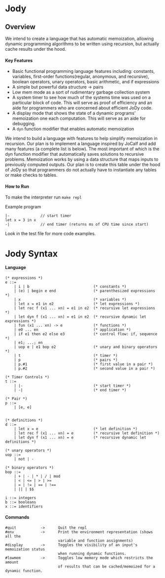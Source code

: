 # Jody

## Overview
We intend to create a language that has automatic memoization, allowing dynamic programming algorithms to be written using recursion, but actually cache results under the hood.

#### Key Features
- Basic functional programming language features including: constants, variables, first-order functions(regular, anonymous, and recursive), boolean operators, unary operators, basic arithmetic, and if expressions
- A simple but powerful data structure -> pairs
- Low mem mode as a sort of rudimentary garbage collection system
- A system timer to see how much of the systems time was used on a particular block of code. This will serve as proof of efficiency and an aide for programmers who are concerned about efficient JoDy code.
- A display mode that shows the state of a dynamic programs’ memoization one each computation. This will serve as an aide for debugging.
- A `dyn` function modifier that enables automatic memoization

We intend to build a language with features to help simplify memoization in recursion. Our plan is to implement a language inspired by JoCalf and add many features (a complete list is below). The most important of which is the dyn function modifier that automatically saves solutions to recursive problems. Memoization works by using a data structure that maps inputs to previously computed outputs. Our plan is to create this table under the hood of JoDy so that programmers do not actually have to instantiate any tables or make checks to tables. 

#### How to Run

To make the interpreter run `make repl`

Example program
```
|-              // start timer
let x = 3 in x
-|              // end timer (returns ms of CPU time since start)
```

Look in the test file for more code examples.

# Jody Syntax
#### Language
```
(* expressions *)
e ::=
    | i | b                             (* constants *)
    | (e) | begin e end                 (* parenthesized expressions *)
    | x                                 (* variables *)
    | let x = e1 in e2                  (* let expressions *)
    | let rec f (x1 ... xn) = e1 in e2  (* recursive let expressions *)
    | let dyn f (x1 ... xn) = e1 in e2  (* recursive dynamic let expressions *)
    | fun (x1 ... xn) -> e              (* functions *)
    | e0 ... en                         (* application *)
    | if e1 then e2 else e3             (* control flow: if, sequence *)
    | e1; ...; en
    | uop e | e1 bop e2                 (* unary and binary operators *)
    | t                                 (* timer *)
    | p                                 (* pairs *)
    | p.#1                              (* first value in a pair *)
    | p.#2                              (* second value in a pair *)
    
(* Timer Controls *)
t ::=                                   
    | |-                                (* start timer *)
    | -|                                (* end timer *)

(* Pair *)
p ::=
    | [e, e]
    

(* definitions *)
d ::=
    | let x = e                         (* let definition *)
    | let rec f (x1 ... xn) = e         (* recursive let definition *)
    | let dyn f (x1 ... xn) = e         (* recursive dynamic let definitions *)

(* unary operators *)
uop ::=
    | not | - 

(* binary operators *)
bop ::=
    | + | - | * | / | mod
    | < | <= | > | >=
    | = | != | == | !==
    | || | $$

i ::= integers
b ::= booleans
x ::= identifiers
```
#### Commands
```
#quit           ->      Quit the repl
#env            ->      Print the environment representation (shows all the 
                        variable and function assignments)
#display        ->      Toggles the visibility of an input's memoization status 
                        when running dynamic functions. 
#lowmem         ->      Toggles low memory mode which restricts the amount
                        of results that can be cached/memoized for a dynamic function.

